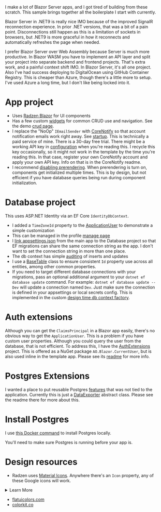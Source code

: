 I make a lot of Blazor Server apps, and I got tired of building from these scratch. This sample brings together all the boilerplate I start with currently.

Blazor Server in .NET9 is really nice IMO because of the improved SignalR reconnection experience. In prior .NET versions, that was a bit of a pain point. Disconnections still happen as this is a limitation of sockets in browsers, but .NET9 is more graceful in how it reconnects and automatically refreshes the page when needed.

I prefer Blazor Server over Web Assembly because Server is much more productive. In Blazor WASM you have to implement an API layer and split your project into separate backend and frontend projects. That's extra work, and a painful context shift IMO. In Blazor Server, it's all one project. Also I've had success deploying to DigitalOcean using GitHub Container Registry. This is cheaper than Azure, though there's a little more to setup. I've used Azure a long time, but I don't like being locked into it.

# App project
- Uses [Radzen Blazor](https://blazor.radzen.com/) for UI components
- Has a few custom [widgets](https://github.com/adamfoneil/BlazorServerTemplate/tree/main/BlazorApp/Components/Widgets) for common CRUD use and navigation. See the demo [crud page](https://github.com/adamfoneil/BlazorServerTemplate/blob/main/BlazorApp/Components/Items/Page.razor).
- I replace the "NoOp" `IEmailSender` with [CoreNotify](https://github.com/adamfoneil/CoreNotify) so that account notification emails work right away. See [startup](https://github.com/adamfoneil/BlazorServerTemplate/blob/main/BlazorApp/Program.cs#L30). This is technically a paid service of mine. There is a 30-day free trial. There might be a working API key in [configuration](https://github.com/adamfoneil/BlazorServerTemplate/blob/main/BlazorApp/appsettings.Development.json#L3) when you're reading this. I recycle this key occasionally, so it might not work in the template by the time you're reading this. In that case, register your own CoreNotify account and apply your own API key. Info on that is in the CoreNotify readme.
- I recommend [disabling prerendering](https://github.com/adamfoneil/BlazorServerTemplate/blob/main/BlazorApp/Components/App.razor#L30). When prerendering is turn on, components get initialized multiple times. This is by design, but not efficient if you have database queries being run during component initialization.

# Database project
This uses ASP.NET Identity via an EF Core `IdentityDbContext`.
- I added a `TimeZoneId` property to the [ApplicationUser](https://github.com/adamfoneil/BlazorServerTemplate/blob/main/Database/ApplicationUser.cs) to demonstrate a simple customization
- This can be managed in the profile [manage page](https://github.com/adamfoneil/BlazorServerTemplate/blob/main/BlazorApp/Components/Account/Pages/Manage/Index.razor#L34)
- I [link appsettings.json](https://github.com/adamfoneil/BlazorServerTemplate/blob/main/Database/Database.csproj#L11) from the main app to the Database project so that EF migrations can share the same connection string as the app. I don't want to set the connection string in more than one place.
- The db context has simple [auditing](https://github.com/adamfoneil/BlazorServerTemplate/blob/main/Database/ApplicationDbContext.cs#L31) of inserts and updates
- I use a [BaseTable](https://github.com/adamfoneil/BlazorServerTemplate/blob/main/Database/Conventions/BaseTable.cs) class to ensure consistent `Id` property use across all entities, among other common properties.
- If you need to target different database connections with your migrations, pass an optional additional argument to your `dotnet ef database update` command. For example: `dotnet ef database update -- Dev` will update a connection named `Dev`. Just make sure the connection is defined in your appsettings or local secrets config. This is implemented in the custom [design time db context factory](https://github.com/adamfoneil/BlazorServerTemplate/blob/main/Database/ApplicationDbContext.cs#L66).

# Auth extensions
Although you can get the `ClaimsPrincipal` in a Blazor app easily, there's no obvious way to get the `ApplicationUser`. This is a problem if you have custom user properties. Although you could query the user from the database, that is not efficient. To address this, I have the [AuthExtensions](https://github.com/adamfoneil/BlazorServerTemplate/tree/main/AuthExtensions) project. This is offered as a NuGet package `AO.Blazor.CurrentUser`, but is also used inline in the template app. Please see its [readme](https://github.com/adamfoneil/BlazorServerTemplate/blob/main/AuthExtensions/readme.md) for more info.

# Postgres Extensions
I wanted a place to put reusable Postgres [features](https://github.com/adamfoneil/BlazorServerTemplate/tree/main/PostgresExtensions) that was not tied to the application. Currently this is just a [DataExporter](https://github.com/adamfoneil/BlazorServerTemplate/blob/main/PostgresExtensions/DataExporter.cs) abstract class. Please see the readme there for more about this.

# Install Postgres
I use [this Docker command](https://github.com/adamfoneil/BlazorServerTemplate/blob/main/postgres.txt) to install Postgres locally.

You'll need to make sure Postgres is running before your app is.

# Design resources
- Radzen uses [Material Icons](https://fonts.google.com/icons). Anywhere there's an `Icon` property, any of these Google icons will work.

<details>
  <summary>Learn More</summary>
  Click on the icon preview and use the icon `name` in your Radzen icon property setting.
  
  ![image](https://github.com/user-attachments/assets/ef2d9ab9-0fcd-4c39-b2dc-bf1ccbd2ad23)
</details>

- [flatuicolors.com](https://flatuicolors.com/)
- [colorkit.co](https://colorkit.co/)
